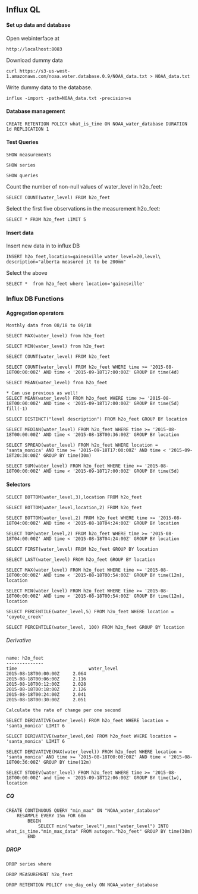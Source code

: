 ## Influx QL

#### Set up data and database

Open webinterface at

	http://localhost:8083


Download dummy data
    
    curl https://s3-us-west-1.amazonaws.com/noaa.water.database.0.9/NOAA_data.txt > NOAA_data.txt


Write dummy data to the database.

	influx -import -path=NOAA_data.txt -precision=s


#### Database management

	CREATE RETENTION POLICY what_is_time ON NOAA_water_database DURATION 1d REPLICATION 1


#### Test Queries

	SHOW measurements

	SHOW series

	SHOW queries


Count the number of non-null values of water_level in h2o_feet:
	
	SELECT COUNT(water_level) FROM h2o_feet

Select the first five observations in the measurement h2o_feet:
	
	SELECT * FROM h2o_feet LIMIT 5


#### Insert data

Insert new data in to influx DB

	INSERT h2o_feet,location=gainesville water_level=20,level\ description="alberta measured it to be 200mm"


Select the above 
	
	SELECT *  from h2o_feet where location='gainesville'

### Influx DB Functions

#### Aggregation operators

	Monthly data from 08/18 to 09/18

	SELECT MAX(water_level) from h2o_feet
	
	SELECT MIN(water_level) from h2o_feet

	SELECT COUNT(water_level) FROM h2o_feet

	SELECT COUNT(water_level) FROM h2o_feet WHERE time >= '2015-08-18T00:00:00Z' AND time < '2015-09-18T17:00:00Z' GROUP BY time(4d)

	SELECT MEAN(water_level) from h2o_feet

	* Can use previous as well!
	SELECT MEAN(water_level) FROM h2o_feet WHERE time >= '2015-08-18T00:00:00Z' AND time < '2015-09-18T17:00:00Z' GROUP BY time(5d) fill(-1)
	
	SELECT DISTINCT("level description") FROM h2o_feet GROUP BY location

	SELECT MEDIAN(water_level) FROM h2o_feet WHERE time >= '2015-08-18T00:00:00Z' AND time < '2015-08-18T00:36:00Z' GROUP BY location

	SELECT SPREAD(water_level) FROM h2o_feet WHERE location = 'santa_monica' AND time >= '2015-09-18T17:00:00Z' AND time < '2015-09-18T20:30:00Z' GROUP BY time(30m)

	SELECT SUM(water_level) FROM h2o_feet WHERE time >= '2015-08-18T00:00:00Z' AND time < '2015-09-18T17:00:00Z' GROUP BY time(5d)

#### Selectors

	SELECT BOTTOM(water_level,3),location FROM h2o_feet

	SELECT BOTTOM(water_level,location,2) FROM h2o_feet

	SELECT BOTTOM(water_level,2) FROM h2o_feet WHERE time >= '2015-08-18T04:00:00Z' AND time < '2015-08-18T04:24:00Z' GROUP BY location

	SELECT TOP(water_level,2) FROM h2o_feet WHERE time >= '2015-08-18T04:00:00Z' AND time < '2015-08-18T04:24:00Z' GROUP BY location

	SELECT FIRST(water_level) FROM h2o_feet GROUP BY location

	SELECT LAST(water_level) FROM h2o_feet GROUP BY location

	SELECT MAX(water_level) FROM h2o_feet WHERE time >= '2015-08-18T00:00:00Z' AND time < '2015-08-18T00:54:00Z' GROUP BY time(12m), location

	SELECT MIN(water_level) FROM h2o_feet WHERE time >= '2015-08-18T00:00:00Z' AND time < '2015-08-18T00:54:00Z' GROUP BY time(12m), location

	SELECT PERCENTILE(water_level,5) FROM h2o_feet WHERE location = 'coyote_creek'

	SELECT PERCENTILE(water_level, 100) FROM h2o_feet GROUP BY location


###### Derivative

	name: h2o_feet
	--------------
	time			               water_level
	2015-08-18T00:00:00Z	 2.064
	2015-08-18T00:06:00Z	 2.116
	2015-08-18T00:12:00Z	 2.028
	2015-08-18T00:18:00Z	 2.126
	2015-08-18T00:24:00Z	 2.041
	2015-08-18T00:30:00Z	 2.051
	
	Calculate the rate of change per one second
 	
 	SELECT DERIVATIVE(water_level) FROM h2o_feet WHERE location = 'santa_monica' LIMIT 6

 	SELECT DERIVATIVE(water_level,6m) FROM h2o_feet WHERE location = 'santa_monica' LIMIT 6

 	SELECT DERIVATIVE(MAX(water_level)) FROM h2o_feet WHERE location = 'santa_monica' AND time >= '2015-08-18T00:00:00Z' AND time < '2015-08-18T00:36:00Z' GROUP BY time(12m)

 	SELECT STDDEV(water_level) FROM h2o_feet WHERE time >= '2015-08-18T00:00:00Z' and time < '2015-09-18T12:06:00Z' GROUP BY time(1w), location


##### CQ

	CREATE CONTINUOUS QUERY "min_max" ON "NOAA_water_database" 
		RESAMPLE EVERY 15m FOR 60m
			BEGIN 
				SELECT min("water_level"),max("water_level") INTO what_is_time."min_max_data" FROM autogen."h2o_feet" GROUP BY time(30m) 
			END

##### DROP 

	DROP series where 

	DROP MEASUREMENT h2o_feet

	DROP RETENTION POLICY one_day_only ON NOAA_water_database